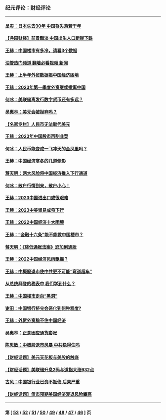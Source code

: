 ### 纪元评论：财经评论
---
#### [呈实：日本失去30年 中国将失落若干年](../../pages/nsc1026/n14078260.md?10140330) 
#### [【净园财经】前景黯淡 中国出生人口断崖下跌](../../pages/nsc1026/n14049754.md?10140330) 
#### [王赫：中国楼市有多冷，请看3个数据](../../pages/nsc1026/n14046129.md?10140330) 
#### [油管热门频道 翻墙必看视频 新闻](ok?10140330)
#### [王赫：上半年外贸数据揭中国经济困境](../../pages/nsc1026/n14034198.md?10140330) 
#### [王赫：2023年第一季度外资继续撤离中国](../../pages/nsc1026/n13988870.md?10140330) 
#### [何冰：美联储离发行数字货币还有多远？](../../pages/nsc1026/n13986109.md?10140330) 
#### [吴惠林：美元会被抛弃吗？](../../pages/nsc1026/n13984087.md?10140330) 
#### [【名家专栏】人民币无法取代美元](../../pages/nsc1026/n13974270.md?10140330) 
#### [王赫：2023年中国股市再割韭菜](../../pages/nsc1026/n13965334.md?10140330) 
#### [何冰：人民币能变成一飞冲天的金凤凰吗？](../../pages/nsc1026/n13964999.md?10140330) 
#### [王赫：中国经济寒冬的几道侧影](../../pages/nsc1026/n13932953.md?10140330) 
#### [蒋天明：两大风险将中国经济推入下行通道](../../pages/nsc1026/n13929820.md?10140330) 
#### [何冰：散户行情到来，散户小心！](../../pages/nsc1026/n13928308.md?10140330) 
#### [王赫：2023中国进出口或很艰难](../../pages/nsc1026/n13911515.md?10140330) 
#### [王赫：2023中美贸易或将下行](../../pages/nsc1026/n13899005.md?10140330) 
#### [王赫：2022中国经济十大困境](../../pages/nsc1026/n13883766.md?10140330) 
#### [王赫：“金融十六条”能不能救中国楼市？](../../pages/nsc1026/n13868431.md?10140330) 
#### [蒋天明：《降低通胀法案》恐加剧通胀](../../pages/nsc1026/n13806996.md?10140330) 
#### [王赫：2022中国经济风雨飘摇？](../../pages/nsc1026/n13803207.md?10140330) 
#### [王赫：中概股退市使中共更不可能“弯道超车”](../../pages/nsc1026/n13802858.md?10140330) 
#### [从总统拜登的税表中 我们学到什么？](../../pages/nsc1026/n13773081.md?10140330) 
#### [王赫：中国楼市走向“黑洞”](../../pages/nsc1026/n13770647.md?10140330) 
#### [谢田：中国银行挤兑会恶化到何种程度?](../../pages/nsc1026/n13766965.md?10140330) 
#### [王赫：外贸外资稳不住中国经济](../../pages/nsc1026/n13753933.md?10140330) 
#### [吴惠林：正念因应通货膨胀](../../pages/nsc1026/n13750350.md?10140330) 
#### [陈思敏：中概股退市风暴 中共稳得住吗](../../pages/nsc1026/n13738978.md?10140330) 
#### [【财经话题】美元天花板与美股的触底](../../pages/nsc1026/n13736495.md?10140330) 
#### [【财经话题】美联储升息2码与道指大涨932点](../../pages/nsc1026/n13727377.md?10140330) 
#### [古风：中国银行业已资不抵债 后果严重](../../pages/nsc1026/n13726111.md?10140330) 
#### [【财经话题】债市预期美国经济衰退风险攀高](../../pages/nsc1026/n13698043.md?10140330) 

---
#### 第 [ [53](./53.md?10140330) / [52](./52.md?10140330) / [51](./51.md?10140330) / [50](./50.md?10140330) / [49](./49.md?10140330) / [48](./48.md?10140330) / [47](./47.md?10140330) / [46](./46.md?10140330) ] 页
